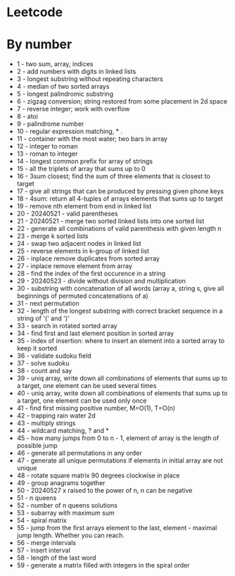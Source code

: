 # Leetcode

# By number

* 1 - two sum, array, indices
* 2 - add numbers with digits in linked lists
* 3 - longest substring without repeating characters
* 4 - median of two sorted arrays
* 5 - longest palindromic substring
* 6 - zigzag conversion; string restored from some placement in 2d space
* 7 - reverse integer; work with overflow
* 8 - atoi
* 9 - palindrome number
* 10 - regular expression matching, * .
* 11 - container with the most water; two bars in array
* 12 - integer to roman
* 13 - roman to integer
* 14 - longest common prefix for array of strings
* 15 - all the triplets of array that sums up to 0
* 16 - 3sum closest; find the sum of three elements that is closest to target
* 17 - give all strings that can be produced by pressing given phone keys
* 18 - 4sum: return all 4-tuples of arrays elements that sums up to target
* 19 - remove nth element from end in linked list
* 20 - 20240521 - valid parentheses
* 21 - 20240521 - merge two sorted linked lists into one sorted list
* 22 - generate all combinations of valid parenthesis with given length n
* 23 - merge k sorted lists
* 24 - swap two adjacent nodes in linked list
* 25 - reverse elements in k-group of linked list
* 26 - inplace remove duplicates from sorted array
* 27 - inplace remove element from array
* 28 - find the index of the first occurence in a string
* 29 - 20240523 - divide without division and multiplication
* 30 - substring with concatenation of all words (array a, string s, give all beginnings of permuted concatenations of a)
* 31 - next permutation
* 32 - length of the longest substring with correct bracket sequence in a string of '(' and ')'
* 33 - search in rotated sorted array
* 34 - find first and last element position in sorted array
* 35 - index of insertion: where to insert an element into a sorted array to keep it sorted
* 36 - validate sudoku field
* 37 - solve sudoku
* 38 - count and say
* 39 - uniq array, write down all combinations of elements that sums up to a target, one element can be used several times
* 40 - uniq array, write down all combinations of elements that sums up to a target, one element can be used only once
* 41 - find first missing positive number, M=O(1), T=O(n)
* 42 - trapping rain water 2d
* 43 - multiply strings
* 44 - wildcard matching, ? and *
* 45 - how many jumps from 0 to n - 1, element of array is the length of possible jump
* 46 - generate all permutations in any order
* 47 - generate all unique permutations if elements in initial array are not unique
* 48 - rotate square matrix 90 degrees clockwise in place
* 49 - group anagrams together
* 50 - 20240527 x raised to the power of n, n can be negative
* 51 - n queens
* 52 - number of n queens solutions
* 53 - subarray with maximum sum
* 54 - spiral matrix
* 55 - jump from the first arrays element to the last, element - maximal jump length. Whether you can reach.
* 56 - merge intervals
* 57 - insert interval
* 58 - length of the last word
* 59 - generate a matrix filled with integers in the spiral order
